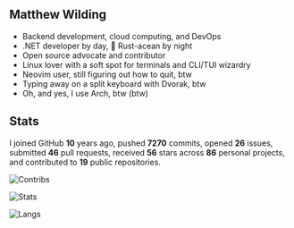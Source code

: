 ## Matthew Wilding

- Backend development, cloud computing, and DevOps
- .NET developer by day, 🦀 Rust-acean by night
- Open source advocate and contributor
- Linux lover with a soft spot for terminals and CLI/TUI wizardry
- Neovim user, still figuring out how to quit, btw
- Typing away on a split keyboard with Dvorak, btw
- Oh, and yes, I use Arch, btw (btw)

## Stats

I joined GitHub **10** years ago, pushed **7270** commits, opened **26** issues, submitted **46** pull requests, received **56** stars across **86** personal projects, and contributed to **19** public repositories.

![Contribs](https://github-contributor-stats.vercel.app/api?username=mbwilding&theme=tokyonight&hide_border=true)

![Stats](https://github-readme-stats.vercel.app/api?username=mbwilding&show_icons=true&theme=tokyonight&hide_border=true)

![Langs](https://github-readme-stats.vercel.app/api/top-langs/?username=mbwilding&layout=donut&theme=tokyonight&hide_border=true)
